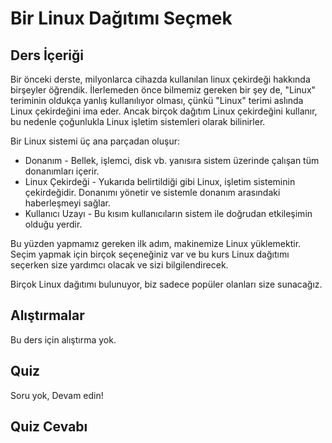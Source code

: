 # Bir Linux Dağıtımı Seçmek 

## Ders İçeriği

Bir önceki derste, milyonlarca cihazda kullanılan linux çekirdeği hakkında birşeyler öğrendik. İlerlemeden önce bilmemiz gereken bir şey de, "Linux" teriminin oldukça yanlış kullanılıyor olması, çünkü "Linux" terimi aslında Linux çekirdeğini ima eder. Ancak birçok dağıtım Linux çekirdeğini kullanır, bu nedenle çoğunlukla Linux işletim sistemleri olarak bilinirler. 

Bir Linux sistemi üç ana parçadan oluşur:

<ul>
<li>Donanım - Bellek, işlemci, disk vb. yanısıra sistem üzerinde çalışan tüm donanımları içerir. </li>
<li>Linux Çekirdeği - Yukarıda belirtildiği gibi Linux, işletim sisteminin çekirdeğidir. Donanımı yönetir ve sistemle donanım arasındaki haberleşmeyi sağlar.</li>
<li>Kullanıcı Uzayı - Bu kısım kullanıcıların sistem ile doğrudan etkileşimin olduğu yerdir.</li>
</ul>

Bu yüzden yapmamız gereken ilk adım, makinemize Linux yüklemektir. Seçim yapmak için birçok seçeneğiniz var ve bu kurs Linux dağıtımı seçerken size yardımcı olacak ve sizi bilgilendirecek.

Birçok Linux dağıtımı bulunuyor, biz sadece popüler olanları size sunacağız.


## Alıştırmalar

Bu ders için alıştırma yok.

## Quiz

Soru yok, Devam edin!

## Quiz Cevabı
